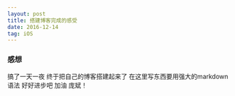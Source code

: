```yaml
---
layout: post
title: 搭建博客完成的感受
date: 2016-12-14 
tag: iOS
---
```


### 感想

搞了一天一夜 终于把自己的博客搭建起来了 在这里写东西要用强大的markdown语法 好好进步吧 加油 庞斌！